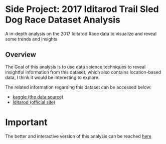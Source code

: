 # Side Project: 2017 Iditarod Trail Sled Dog Race Dataset Analysis
A in-depth analysis on the 2017 Iditarod Race data to visualize and reveal some trends and insights

## Overview
The Goal of this analysis is to use data science techniques to reveal insightful information from this dataset, which also contains location-based data, I think it would be interesting to explore.

The related information regarding this dataset can be accessed below:
* [kaggle (the data source)](https://www.kaggle.com/iditarod/iditarod-race)
* [Iditarod (official site)](http://iditarod.com/)

# Important
The better and interactive version of this analysis can be reached [here](http://nbviewer.jupyter.org/github/lwkuant/Side_project_Iditarod/blob/0c03fa4990c3e9170df0c45df5cd036684bde625/Iditarod_analysis.ipynb)